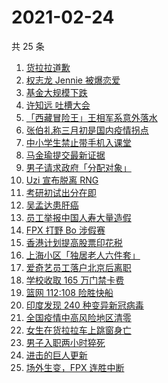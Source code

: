 # 2021-02-24

共 25 条

<!-- BEGIN ZHIHUSEARCH -->
<!-- 最后更新时间 Wed Feb 24 2021 20:14:11 GMT+0800 (CST) -->
1. [货拉拉道歉](https://www.zhihu.com/search?q=货拉拉)
1. [权志龙 Jennie 被爆恋爱](https://www.zhihu.com/search?q=权志龙jennie)
1. [基金大规模下跌](https://www.zhihu.com/search?q=基金大跌)
1. [许知远 吐槽大会](https://www.zhihu.com/search?q=许知远)
1. [「西藏冒险王」王相军系意外落水](https://www.zhihu.com/search?q=西藏冒险王)
1. [张伯礼称三月初是国内疫情拐点](https://www.zhihu.com/search?q=新冠疫情拐点)
1. [中小学生禁止带手机入课堂](https://www.zhihu.com/search?q=中小学禁止带手机)
1. [马金瑜提交最新证据](https://www.zhihu.com/search?q=马金瑜)
1. [男子请求政府「分配对象」](https://www.zhihu.com/search?q=分配对象)
1. [Uzi 宣布脱离 RNG](https://www.zhihu.com/search?q=uzi)
1. [考研初试出分在即](https://www.zhihu.com/search?q=2021考研)
1. [吴孟达患肝癌](https://www.zhihu.com/search?q=吴孟达)
1. [员工举报中国人寿大量造假](https://www.zhihu.com/search?q=中国人寿造假)
1. [FPX 打野 Bo 涉假赛](https://www.zhihu.com/search?q=fpx假赛)
1. [香港计划提高股票印花税](https://www.zhihu.com/search?q=港股印花税)
1. [上海小区「独居老人六件套」](https://www.zhihu.com/search?q=独居老人六件套)
1. [爱奇艺员工落户北京后离职](https://www.zhihu.com/search?q=爱奇艺员工落户北京)
1. [学校收取 165 万门禁卡费](https://www.zhihu.com/search?q=云南中学门禁卡)
1. [篮网 112:108 险胜快船](https://www.zhihu.com/search?q=篮网)
1. [印度发现 240 种变异新冠病毒](https://www.zhihu.com/search?q=印度新冠病毒)
1. [全国疫情中高风险地区清零](https://www.zhihu.com/search?q=全国疫情)
1. [女生在货拉拉车上跳窗身亡](https://www.zhihu.com/search?q=货拉拉跳车)
1. [男子入职两小时猝死](https://www.zhihu.com/search?q=入职猝死)
1. [进击的巨人更新](https://www.zhihu.com/search?q=进击的巨人)
1. [场外生变，FPX 连胜中断](https://www.zhihu.com/search?q=fpx)
<!-- END ZHIHUSEARCH -->
